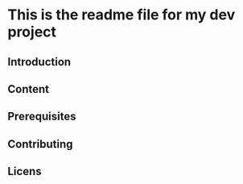 # This is the readme file for my dev project
## Introduction
## Content 
## Prerequisites 
## Contributing 
## Licens 
